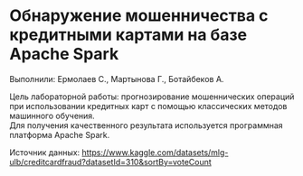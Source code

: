 # Обнаружение мошенничества с кредитными картами на базе Apache Spark
Выполнили: 	Ермолаев С., Мартынова Г., Ботайбеков А.  

Цель лабораторной работы: прогнозирование мошеннических операций при использовании кредитных карт с помощью классических методов машинного обучения.  
Для получения качественного результата используется программная платформа Apache Spark.  

Источник данных: https://www.kaggle.com/datasets/mlg-ulb/creditcardfraud?datasetId=310&sortBy=voteCount

